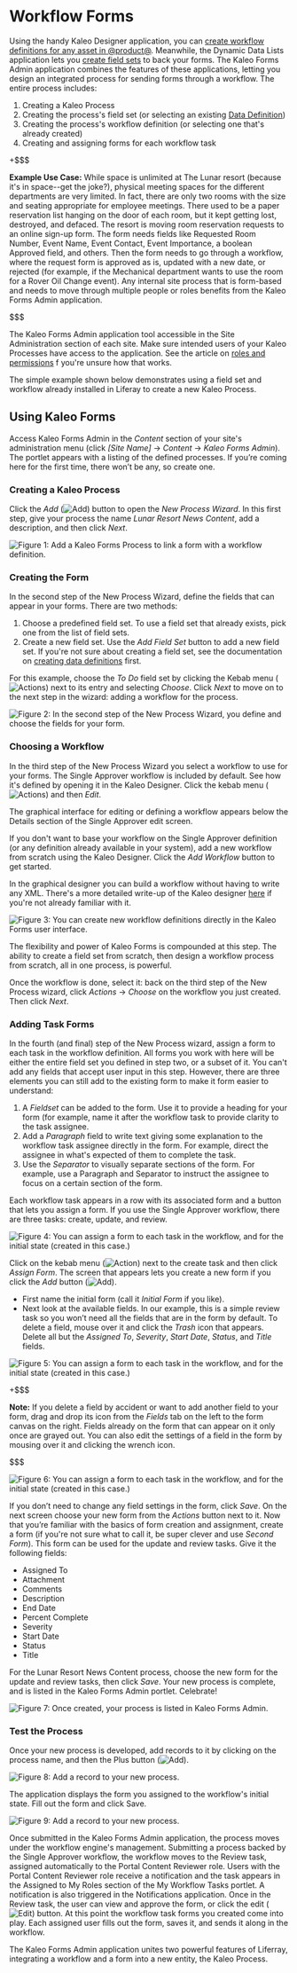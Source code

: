 # Workflow Forms [](id=workflow-forms)

Using the handy Kaleo Designer application, you can [create workflow definitions
for any asset in
@product@](/discover/portal/-/knowledge_base/7-0/kaleo-designer). Meanwhile, the
Dynamic Data Lists application lets you [create field
sets](/discover/portal/-/knowledge_base/7-0/creating-data-definitions) to back
your forms. The Kaleo Forms Admin application combines the features of these
applications, letting you design an integrated process for sending forms through
a workflow. The entire process includes:

1. Creating a Kaleo Process
2. Creating the process's field set (or selecting an existing [Data
   Definition](/discover/portal/-/knowledge_base/7-0/creating-data-definitions))
3. Creating the process's workflow definition (or selecting one that's already created)
4. Creating and assigning forms for each workflow task

+$$$

**Example Use Case:** While space is unlimited at The Lunar resort (because it's
in space--get the joke?), physical meeting spaces for the different departments
are very limited. In fact, there are only two rooms with the size and seating
appropriate for employee meetings. There used to be a paper reservation list
hanging on the door of each room, but it kept getting lost, destroyed, and
defaced. The resort is moving room reservation requests to an online sign-up
form. The form needs fields like Requested Room Number, Event Name, Event
Contact, Event Importance, a boolean Approved field, and others. Then the form
needs to go through a workflow, where the request form is approved as is,
updated with a new date, or rejected (for example, if the Mechanical department
wants to use the room for a Rover Oil Change event). Any internal site process
that is form-based and needs to move through multiple people or roles benefits
from the Kaleo Forms Admin application.

$$$

The Kaleo Forms Admin application tool accessible in the Site Administration
section of each site. Make sure intended users of your Kaleo Processes have
access to the application. See the article on [roles and
permissions](/discover/portal/-/knowledge_base/7-0/roles-and-permissions) f
you're unsure how that works.

The simple example shown below demonstrates using a field set and workflow
already installed in Liferay to create a new Kaleo Process.

## Using Kaleo Forms [](id=using-kaleo-forms)

Access Kaleo Forms Admin in the *Content* section of your site's administration
menu (click *[Site Name]* &rarr; *Content* &rarr; *Kaleo Forms Admin*). The
portlet appears with a listing of the defined processes. If you’re coming here
for the first time, there won’t be any, so create one. 

### Creating a Kaleo Process [](id=creating-a-kaleo-process)

Click the *Add* (![Add](../../../images-dxp/icon-add.png)) button to open the
*New Process Wizard*. In this first step, give your process the name *Lunar
Resort News Content*, add a description, and then click *Next*.

![Figure 1: Add a Kaleo Forms Process to link a form with a workflow definition.](../../../images-dxp/kaleo-forms-add.png)

### Creating the Form [](id=creating-the-form)

In the second step of the New Process Wizard, define the fields that can appear
in your forms. There are two methods:

1. Choose a predefined field set. To use a field set that already exists, pick
   one from the list of field sets.
2. Create a new field set. Use the *Add Field Set* button to add a new field
   set.  If you're not sure about creating a field set, see the documentation on
   [creating data
   definitions](/discover/portal/-/knowledge_base/7-0/creating-data-definitions)
   first.

For this example, choose the *To Do* field set by clicking the Kebab menu
(![Actions](../../../images-dxp/icon-actions.png)) next to its entry and
selecting *Choose*. Click *Next* to move on to the next step in the wizard:
adding a workflow for the process.

![Figure 2: In the second step of the New Process Wizard, you define and choose the fields for your form.](../../../images-dxp/kaleo-forms-fields.png)

### Choosing a Workflow [](id=choosing-a-workflow)

In the third step of the New Process Wizard you select a workflow to use for
your forms. The Single Approver workflow is included by default. See how it's
defined by opening it in the Kaleo Designer. Click the kebab menu
(![Actions](../../../images-dxp/icon-actions.png)) and then *Edit*. 

The graphical interface for editing or defining a workflow appears below the
Details section of the Single Approver edit screen. 

If you don't want to base your workflow on the Single Approver definition (or
any definition already available in your system), add a new workflow from
scratch using the Kaleo Designer. Click the *Add Workflow* button to get
started.

In the graphical designer you can build a workflow without having to write any
XML. There's a more detailed write-up of the Kaleo designer
[here](/discover/portal/-/knowledge_base/7-0/kaleo-designer) if you're not
already familiar with it. 

![Figure 3: You can create new workflow definitions directly in the Kaleo Forms user interface.](../../../images-dxp/kaleo-forms-designer.png)

The flexibility and power of Kaleo Forms is compounded at this step. The ability
to create a field set from scratch, then design a workflow process from scratch,
all in one process, is powerful.

Once the workflow is done, select it: back on the third step of the New Process
wizard, click *Actions* &rarr; *Choose* on the workflow you just created.  Then
click *Next*.

### Adding Task Forms [](id=adding-task-forms)

In the fourth (and final) step of the New Process wizard, assign a form to each
task in the workflow definition. All forms you work with here will be either the
entire field set you defined in step two, or a subset of it. You can't add any
fields that accept user input in this step. However, there are three elements
you can still add to the existing form to make it form easier to understand:

1. A *Fieldset* can be added to the form. Use it to provide a heading for your
   form (for example, name it after the workflow task to provide clarity to the
   task assignee.
2. Add a *Paragraph* field to write text giving some explanation to the workflow
   task assignee directly in the form. For example, direct the assignee in
   what's expected of them to complete the task.
3. Use the *Separator* to visually separate sections of the form. For example,
   use a Paragraph and Separator to instruct the assignee to focus on a certain
   section of the form.

Each workflow task appears in a row with its associated form and a button that
lets you assign a form. If you use the Single Approver workflow, there are
three tasks: create, update, and review.

![Figure 4: You can assign a form to each task in the workflow, and for the initial state (*created* in this case.)](../../../images-dxp/kaleo-forms-task-forms.png)

Click on the kebab menu (![Action](../../../images-dxp/icon-actions.png)) next
to the create task and then click *Assign Form*. The screen that appears lets
you create a new form if you click the *Add* button
(![Add](../../../images-dxp/icon-add.png)). 

-  First name the initial form (call it *Initial Form* if you like). 
-  Next look at the available fields. In our example, this is a simple review
task so you won’t need all the fields that are in the form by default. To delete
a field, mouse over it and click the *Trash* icon that appears. Delete all but
the *Assigned To*, *Severity*, *Start Date*, *Status*, and *Title* fields.

![Figure 5: You can assign a form to each task in the workflow, and for the initial state (*created* in this case.)](../../../images-dxp/kaleo-forms-form-builder.png)

+$$$

**Note:** If you delete a field by accident or want to add another field to your
form, drag and drop its icon from the *Fields* tab on the left to the form
canvas on the right. Fields already on the form that can appear on it only once
are grayed out. You can also edit the settings of a field in the form by mousing
over it and clicking the wrench icon.

$$$

![Figure 6: You can assign a form to each task in the workflow, and for the initial state (*created* in this case.)](../../../images-dxp/kaleo-forms-field-settings.png)

If you don’t need to change any field settings in the form, click *Save*. On the
next screen choose your new form from the *Actions* button next to it. Now that
you’re familiar with the basics of form creation and assignment, create a form
(if you're not sure what to call it, be super clever and use *Second Form*).
This form can be used for the update and review tasks. Give it the following
fields:

-  Assigned To
-  Attachment
-  Comments
-  Description
-  End Date
-  Percent Complete
-  Severity
-  Start Date
-  Status
-  Title

For the Lunar Resort News Content process, choose the new form for the update
and review tasks, then click *Save*. Your new process is complete, and is listed
in the Kaleo Forms Admin portlet. Celebrate!

![Figure 7: Once created, your process is listed in Kaleo Forms Admin.](../../../images-dxp/kaleo-forms-processes.png)

### Test the Process [](id=test-the-process)

Once your new process is developed, add records to it by clicking on the process
name, and then the Plus button (![Add](../../../images-dxp/icon-add.png)).

![Figure 8: Add a record to your new process.](../../../images-dxp/kaleo-forms-admin.png)

The application displays the form you assigned to the workflow's initial state.
Fill out the form and click Save.

![Figure 9: Add a record to your new process.](../../../images-dxp/kaleo-forms-new-process-form.png)

Once submitted in the Kaleo Forms Admin application, the process moves under the
workflow engine's management. Submitting a process backed by the Single Approver
workflow, the workflow moves to the Review task, assigned automatically to the
Portal Content Reviewer role. Users with the Portal Content Reviewer role
receive a notification and the task appears in the Assigned to My Roles section
of the My Workflow Tasks portlet. A notification is also triggered in the
Notifications application. Once in the Review task, the user can view and
approve the form, or click the edit (![Edit](../../../images-dxp/icon-edit.png))
button. At this point the workflow task forms you created come into play. Each
assigned user fills out the form, saves it, and sends it along in the workflow.

The Kaleo Forms Admin application unites two powerful features of Liferray,
integrating a workflow and a form into a new entity, the Kaleo Process.
